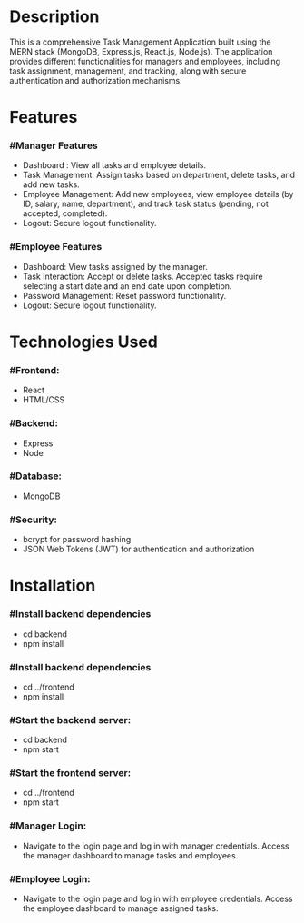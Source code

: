 <h1>Description</h1>

<p>This is a comprehensive Task Management Application built using the MERN stack (MongoDB, Express.js, React.js, Node.js). The application provides different functionalities for managers and employees, including task assignment, management, and tracking, along with secure authentication and authorization mechanisms.
</p>

<h1>Features</h1>

<h3>#Manager Features</h3>
<ul>
  <li>Dashboard : View all tasks and employee details.</li>
  <li>Task Management: Assign tasks based on department, delete tasks, and add new tasks.</li>
  <li>Employee Management: Add new employees, view employee details (by ID, salary, name, department), and track task status (pending, not accepted, completed).</li>
  <li>Logout: Secure logout functionality.</li>
</ul>

<h3>#Employee Features</h3>
<ul>
  <li>Dashboard: View tasks assigned by the manager.</li>
  <li>Task Interaction: Accept or delete tasks. Accepted tasks require selecting a start date and an end date upon completion.</li>
  <li>Password Management: Reset password functionality.</li>
  <li>Logout: Secure logout functionality.</li>
</ul>
<h1>Technologies Used</h1>
<h3>#Frontend:</h3>
<ul>
  <li>React</li>
  <li>HTML/CSS</li>
</ul>

<h3>#Backend:</h3>
<ul>
  <li>Express</li>
  <li>Node</li>
</ul>

<h3>#Database:</h3>
<ul>
  <li>MongoDB</li>
</ul>

<h3>#Security:</h3>
<ul>
  <li>bcrypt for password hashing</li>
  <li>JSON Web Tokens (JWT) for authentication and authorization</li>
</ul>

<h1>Installation</h1>

<h3>#Install backend dependencies</h3>
<ul>
  <li>cd backend</li>
  <li>npm install</li>
</ul>

<h3>#Install backend dependencies</h3>
<ul>
  <li>cd ../frontend</li>
  <li>npm install</li>
</ul>

<h3>#Start the backend server:</h3>
<ul>
  <li>cd backend</li>
  <li>npm start</li>
</ul>

<h3>#Start the frontend server:</h3>
<ul>
  <li>cd ../frontend</li>
  <li>npm start</li>
</ul>

<h1Usage></h1>
<h3>#Manager Login:</h3>
<ul>
  <li>Navigate to the login page and log in with manager credentials.
Access the manager dashboard to manage tasks and employees.</li>
</ul>

<h3>#Employee Login:</h3>
<ul>
  <li>Navigate to the login page and log in with employee credentials.
Access the employee dashboard to manage assigned tasks.</li>
</ul>

